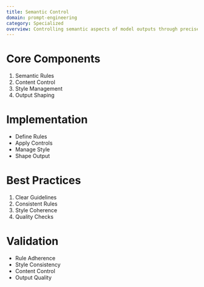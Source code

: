 ```yaml
---
title: Semantic Control
domain: prompt-engineering
category: Specialized
overview: Controlling semantic aspects of model outputs through precise prompting.
---
```


# Core Components
1. Semantic Rules
2. Content Control
3. Style Management
4. Output Shaping

# Implementation
- Define Rules
- Apply Controls
- Manage Style
- Shape Output

# Best Practices
1. Clear Guidelines
2. Consistent Rules
3. Style Coherence
4. Quality Checks

# Validation
- Rule Adherence
- Style Consistency
- Content Control
- Output Quality
